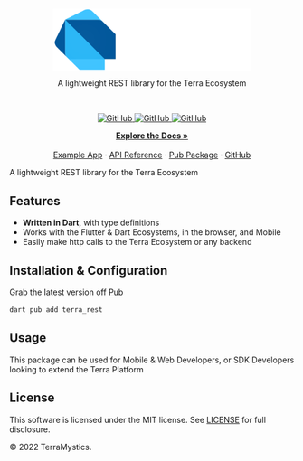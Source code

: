 <br/>
<p align="center">
    <a href="https://github.com/TerraMystics"><img src="https://github.com/TerraMystics/Terra.Dart.Keys/blob/main/Dart.svg" align="center" width=350/></a>
</p>

<p align="center">
A lightweight REST library for the Terra Ecosystem

</p>
<br/>

<p align="center">
  <a href="https://github.com/TerraMystics/Terra.Dart.Keys/blob/main/LICENSE.md">
  <img alt="GitHub" src="https://img.shields.io/github/license/terra-money/terra.js">
  </a>

  <a href="https://pub.dev/packages/terra_rest">
  <img alt="GitHub" src="https://img.shields.io/pub/v/terra_rest">
  </a>
  
  
  <a href="https://pub.dev/packages/terra_rest">
  <img alt="GitHub" src="https://img.shields.io/pub/likes/terra_rest?color=red">
  </a>
</p>

<p align="center">
  <a href="https://docs.terra.money/"><strong>Explore the Docs »</strong></a>
  <br />
  <br/>
  <a href="https://github.com/TerraMystics/Terra.Dart.Keys/tree/main/example/terra_dart_example">Example App</a>
  ·
  <a href="https://github.com/TerraMystics/Terra.Dart.Keys/blob/main/README.md">API Reference</a>
  ·
  <a href="https://pub.dev/packages/terra_rest">Pub Package</a>
  ·
  <a href="https://github.com/TerraMystics/Terra.Dart.Keys">GitHub</a>
</p>

A lightweight REST library for the Terra Ecosystem

## Features

- **Written in Dart**, with type definitions
- Works with the Flutter & Dart Ecosystems, in the browser, and Mobile
- Easily make http calls to the Terra Ecosystem or any backend

## Installation & Configuration

Grab the latest version off [Pub](https://pub.dev/packages/terra_rest)

```sh
dart pub add terra_rest
```

## Usage

This package can be used for Mobile & Web Developers, or SDK Developers looking to extend the Terra Platform

## License

This software is licensed under the MIT license. See [LICENSE](https://github.com/TerraMystics/terra_rest/blob/main/LICENSE) for full disclosure.

© 2022 TerraMystics.
